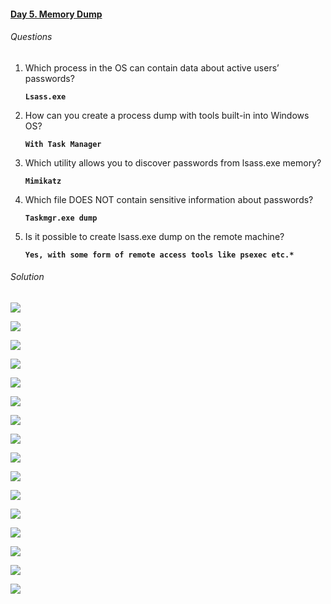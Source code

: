 #### [Day 5. Memory Dump](https://cqureacademy.com/challenge/day-5-memory-dump)

###### Questions

1. Which process in the OS can contain data about active users’ passwords?

	**`Lsass.exe`**

2. How can you create a process dump with tools built-in into Windows OS?

	**`With Task Manager`**

3. Which utility allows you to discover passwords from lsass.exe memory?

	**`Mimikatz`**

4. Which file DOES NOT contain sensitive information about passwords?

	**`Taskmgr.exe dump`**

5. Is it possible to create lsass.exe dump on the remote machine?

	**``Yes, with some form of remote access tools like psexec etc.*``**
	
###### Solution
	
![](images/1.png)

![](images/2.png)

![](images/3.png)

![](images/4.png)

![](images/5.png)

![](images/6.png)

![](images/7.png)

![](images/8.png)

![](images/9.png)

![](images/10.png)

![](images/11.png)

![](images/12.png)

![](images/13.png)

![](images/13.png)

![](images/14.png)

![](images/15.png)